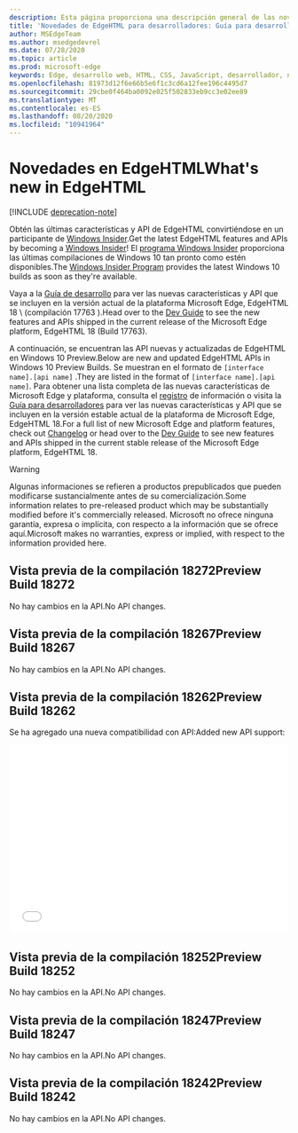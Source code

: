 ```yaml
---
description: Esta página proporciona una descripción general de las novedades de las compilaciones de EdgeHTML Preview para desarrolladores.
title: 'Novedades de EdgeHTML para desarrolladores: Guía para desarrolladores'
author: MSEdgeTeam
ms.author: msedgedevrel
ms.date: 07/28/2020
ms.topic: article
ms.prod: microsoft-edge
keywords: Edge, desarrollo web, HTML, CSS, JavaScript, desarrollador, novedades en Edge, nuevas API en Edge, edgehtml, edgehtml Preview compilaciones
ms.openlocfilehash: 81973d12f6e66b5e6f1c3cd6a12fee196c4495d7
ms.sourcegitcommit: 29cbe0f464ba0092e025f502833eb9cc3e02ee89
ms.translationtype: MT
ms.contentlocale: es-ES
ms.lasthandoff: 08/20/2020
ms.locfileid: "10941964"
---
```

# <span data-ttu-id="2e986-104">Novedades en EdgeHTML</span><span class="sxs-lookup"><span data-stu-id="2e986-104">What's new in EdgeHTML</span></span>  

[!INCLUDE [deprecation-note](../includes/legacy-edge-note.md)]  

<span data-ttu-id="2e986-105">Obtén las últimas características y API de EdgeHTML convirtiéndose en un participante de [Windows Insider](https://insider.windows.com).</span><span class="sxs-lookup"><span data-stu-id="2e986-105">Get the latest EdgeHTML features and APIs by becoming a [Windows Insider](https://insider.windows.com)!</span></span>  <span data-ttu-id="2e986-106">El [programa Windows Insider](https://insider.windows.com) proporciona las últimas compilaciones de Windows 10 tan pronto como estén disponibles.</span><span class="sxs-lookup"><span data-stu-id="2e986-106">The [Windows Insider Program](https://insider.windows.com) provides the latest Windows 10 builds as soon as they're available.</span></span>  

<span data-ttu-id="2e986-107">Vaya a la [Guía de desarrollo](../dev-guide.md) para ver las nuevas características y API que se incluyen en la versión actual de la plataforma Microsoft Edge, EdgeHTML 18 \ (compilación 17763 \).</span><span class="sxs-lookup"><span data-stu-id="2e986-107">Head over to the [Dev Guide](../dev-guide.md) to see the new features and APIs shipped in the current release of the Microsoft Edge platform, EdgeHTML 18 \(Build 17763\).</span></span>  

<span data-ttu-id="2e986-108">A continuación, se encuentran las API nuevas y actualizadas de EdgeHTML en Windows 10 Preview.</span><span class="sxs-lookup"><span data-stu-id="2e986-108">Below are new and updated EdgeHTML APIs in Windows 10 Preview Builds.</span></span> <span data-ttu-id="2e986-109">Se muestran en el formato de `[interface name].[api name]` .</span><span class="sxs-lookup"><span data-stu-id="2e986-109">They are listed in the format of `[interface name].[api name]`.</span></span>  <span data-ttu-id="2e986-110">Para obtener una lista completa de las nuevas características de Microsoft Edge y plataforma, consulta el [registro](https://developer.microsoft.com/microsoft-edge/platform/changelog) de información o visita la [Guía para desarrolladores](../dev-guide.md) para ver las nuevas características y API que se incluyen en la versión estable actual de la plataforma de Microsoft Edge, EdgeHTML 18.</span><span class="sxs-lookup"><span data-stu-id="2e986-110">For a full list of new Microsoft Edge and platform features, check out [Changelog](https://developer.microsoft.com/microsoft-edge/platform/changelog) or head over to the [Dev Guide](../dev-guide.md) to see new features and APIs shipped in the current stable release of the Microsoft Edge platform, EdgeHTML 18.</span></span>   

> [!WARNING] 
> <span data-ttu-id="2e986-111">Algunas informaciones se refieren a productos prepublicados que pueden modificarse sustancialmente antes de su comercialización.</span><span class="sxs-lookup"><span data-stu-id="2e986-111">Some information relates to pre-released product which may be substantially modified before it's commercially released.</span></span>  <span data-ttu-id="2e986-112">Microsoft no ofrece ninguna garantía, expresa o implícita, con respecto a la información que se ofrece aquí.</span><span class="sxs-lookup"><span data-stu-id="2e986-112">Microsoft makes no warranties, express or implied, with respect to the information provided here.</span></span>  

## <span data-ttu-id="2e986-113">Vista previa de la compilación 18272</span><span class="sxs-lookup"><span data-stu-id="2e986-113">Preview Build 18272</span></span>  

<span data-ttu-id="2e986-114">No hay cambios en la API.</span><span class="sxs-lookup"><span data-stu-id="2e986-114">No API changes.</span></span>  

## <span data-ttu-id="2e986-115">Vista previa de la compilación 18267</span><span class="sxs-lookup"><span data-stu-id="2e986-115">Preview Build 18267</span></span>  

<span data-ttu-id="2e986-116">No hay cambios en la API.</span><span class="sxs-lookup"><span data-stu-id="2e986-116">No API changes.</span></span>  

## <span data-ttu-id="2e986-117">Vista previa de la compilación 18262</span><span class="sxs-lookup"><span data-stu-id="2e986-117">Preview Build 18262</span></span>  

<span data-ttu-id="2e986-118">Se ha agregado una nueva compatibilidad con API:</span><span class="sxs-lookup"><span data-stu-id="2e986-118">Added new API support:</span></span>  

<iframe height='341' scrolling='no' title='<span data-ttu-id="2e986-119">EdgeHTML Preview versión 17682</span><span class="sxs-lookup"><span data-stu-id="2e986-119">EdgeHTML Preview Build 17682</span></span>' src='//codepen.io/MSEdgeDev/embed/5a691c1840690352f409d3788b8167fa/?height=341&theme-id=23761&default-tab=result&embed-version=2' frameborder='no' allowtransparency='true' allowfullscreen='true' style='width: 100%;'><span data-ttu-id="2e986-120">Vea la versión de lápiz <a href='https://codepen.io/MSEdgeDev/pen/5a691c1840690352f409d3788b8167fa/'> EdgeHTML vista previa de la compilación 17682 </a> por MSEdgeDev ( <a href='https://codepen.io/MSEdgeDev'> @MSEdgeDev </a> ) en <a href='https://codepen.io'> CodePen </a> .</span><span class="sxs-lookup"><span data-stu-id="2e986-120">See the Pen <a href='https://codepen.io/MSEdgeDev/pen/5a691c1840690352f409d3788b8167fa/'>EdgeHTML Preview Build 17682</a> by MSEdgeDev (<a href='https://codepen.io/MSEdgeDev'>@MSEdgeDev</a>) on <a href='https://codepen.io'>CodePen</a>.</span></span>  </iframe>  

## <span data-ttu-id="2e986-121">Vista previa de la compilación 18252</span><span class="sxs-lookup"><span data-stu-id="2e986-121">Preview Build 18252</span></span>  

<span data-ttu-id="2e986-122">No hay cambios en la API.</span><span class="sxs-lookup"><span data-stu-id="2e986-122">No API changes.</span></span>  

## <span data-ttu-id="2e986-123">Vista previa de la compilación 18247</span><span class="sxs-lookup"><span data-stu-id="2e986-123">Preview Build 18247</span></span>  

<span data-ttu-id="2e986-124">No hay cambios en la API.</span><span class="sxs-lookup"><span data-stu-id="2e986-124">No API changes.</span></span>  

## <span data-ttu-id="2e986-125">Vista previa de la compilación 18242</span><span class="sxs-lookup"><span data-stu-id="2e986-125">Preview Build 18242</span></span>  

<span data-ttu-id="2e986-126">No hay cambios en la API.</span><span class="sxs-lookup"><span data-stu-id="2e986-126">No API changes.</span></span>  
